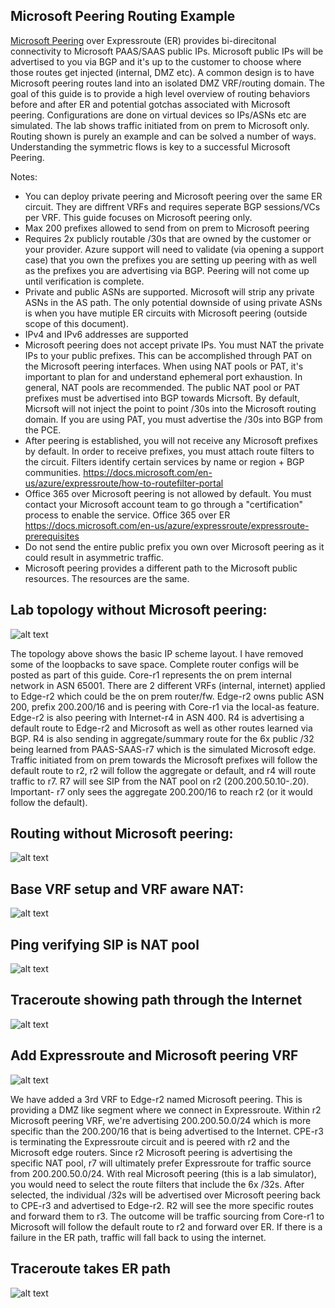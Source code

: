 ## Microsoft Peering Routing Example

[Microsoft Peering](https://docs.microsoft.com/en-us/azure/expressroute/expressroute-circuit-peerings) over Expressroute (ER) provides bi-direcitonal connectivity to Microsoft PAAS/SAAS public IPs. 
Microsoft public IPs will be advertised to you via BGP and it's up to the customer to choose where those routes get injected (internal, DMZ etc). A common design is to have Microsoft peering routes land into an isolated DMZ VRF/routing domain. The goal of this guide is to provide a high level overview of routing behaviors before and after ER and potential gotchas associated with Microsoft peering. Configurations are done on virtual devices so IPs/ASNs etc are simulated. The lab shows traffic initiated from on prem to Microsoft only. Routing shown is purely an example and can be solved a number of ways. Understanding the symmetric flows is key to a successful Microsoft Peering. 

Notes:
- You can deploy private peering and Microsoft peering over the same ER circuit. They are diffrent VRFs and requires seperate BGP sessions/VCs per VRF. This guide focuses on Microsoft peering only.
- Max 200 prefixes allowed to send from on prem to Microsoft peering
- Requires 2x publicly routable /30s that are owned by the customer or your provider. Azure support will need to validate (via opening a support case) that you own the prefixes you are setting up peering with as well as the prefixes you are advertising via BGP. Peering will not come up until verification is complete.
- Private and public ASNs are supported. Microsoft will strip any private ASNs in the AS path. The only potential downside of using private ASNs is when you have mutiple ER circuits with Microsoft peering (outside scope of this document).
- IPv4 and IPv6 addresses are supported
- Microsoft peering does not accept private IPs. You must NAT the private IPs to your public prefixes. This can be accomplished through PAT on the Microsoft peering interfaces. When using NAT pools or PAT, it's important to plan for and understand ephemeral port exhaustion. In general, NAT pools are recommended. The public NAT pool or PAT prefixes must be advertised into BGP towards Micrsoft. By default, Micrsoft will not inject the point to point /30s into the Microsoft routing domain. If you are using PAT, you must advertise the /30s into BGP from the PCE.
- After peering is established, you will not receive any Microsoft prefixes by default. In order to receive prefixes, you must attach route filters to the circuit. Filters identify certain services by name or region + BGP communities. https://docs.microsoft.com/en-us/azure/expressroute/how-to-routefilter-portal
- Office 365 over Microsoft peering is not allowed by default. You must contact your Microsoft account team to go through a "certification" process to enable the service. Office 365 over ER https://docs.microsoft.com/en-us/azure/expressroute/expressroute-prerequisites
- Do not send the entire public prefix you own over Microsoft peering as it could result in asymmetric traffic. 
- Microsoft peering provides a different path to the Microsoft public resources. The resources are the same. 


## Lab topology without Microsoft peering:
![alt text](https://github.com/jwrightazure/lab/blob/master/images/msfrpeeringbasetopo.PNG)

The topology above shows the basic IP scheme layout. I have removed some of the loopbacks to save space. Complete router configs will be posted as part of this guide. Core-r1 represents the on prem internal network in ASN 65001. There are 2 different VRFs (internal, internet) applied to Edge-r2 which could be the on prem router/fw. Edge-r2 owns public ASN 200, prefix 200.200/16 and is peering with Core-r1 via the local-as feature. Edge-r2 is also peering with Internet-r4 in ASN 400. R4 is advertising a default route to Edge-r2 and Microsoft as well as other routes learned via BGP. R4 is also sending in aggregate/summary route for the 6x public /32 being learned from PAAS-SAAS-r7 which is the simulated Microsoft edge. Traffic initiated from on prem towards the Microsoft prefixes will follow the default route to r2, r2 will follow the aggregate or default, and r4 will route traffic to r7. R7 will see SIP from the NAT pool on r2 (200.200.50.10-.20). Important- r7 only sees the aggregate 200.200/16 to reach r2 (or it would follow the default). 

## Routing without Microsoft peering:
![alt text](https://github.com/jwrightazure/lab/blob/master/images/msftpeeringbaserouting.PNG)

## Base VRF setup and VRF aware NAT:
![alt text](https://github.com/jwrightazure/lab/blob/master/images/msftpeeringbasevrfleaking.PNG)

## Ping verifying SIP is NAT pool
![alt text](https://github.com/jwrightazure/lab/blob/master/images/msftpeeringbeforeping.PNG)

## Traceroute showing path through the Internet
![alt text](https://github.com/jwrightazure/lab/blob/master/images/msftpeeringtracebefore.PNG)

## Add Expressroute and Microsoft peering VRF
![alt text](https://github.com/jwrightazure/lab/blob/master/images/msftpeeringaddmsftpeering.PNG)

We have added a 3rd VRF to Edge-r2 named Microsoft peering. This is providing a DMZ like segment where we connect in Expressroute. Within r2 Microsoft peering VRF, we're advertising 200.200.50.0/24 which is more specific than the 200.200/16 that is being advertised to the Internet. CPE-r3 is terminating the Expressroute circuit and is peered with r2 and the Microsoft edge routers. Since r2 Microsoft peering is advertising the specific NAT pool, r7 will ultimately prefer Expressroute for traffic source from 200.200.50.0/24. With real Microsoft peering (this is a lab simulator), you would need to select the route filters that include the 6x /32s. After selected, the individual /32s will be advertised over Microsoft peering back to CPE-r3 and advertised to Edge-r2. R2 will see the more specific routes and forward them to r3. The outcome will be traffic sourcing from Core-r1 to Microsoft will follow the default route to r2 and forward over ER. If there is a failure in the ER path, traffic will fall back to using the internet. 

## Traceroute takes ER path
![alt text](https://github.com/jwrightazure/lab/blob/master/images/msftpeeringpingtraceafter.PNG)
